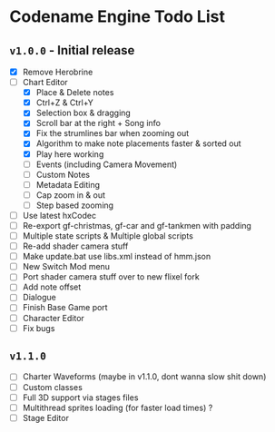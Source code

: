 # Codename Engine Todo List

## `v1.0.0` - Initial release

- [x] Remove Herobrine
- [ ] Chart Editor
	- [x] Place & Delete notes
	- [x] Ctrl+Z & Ctrl+Y
	- [x] Selection box & dragging
	- [x] Scroll bar at the right + Song info
	- [x] Fix the strumlines bar when zooming out
	- [x] Algorithm to make note placements faster & sorted out
	- [x] Play here working
	- [ ] Events (including Camera Movement)
	- [ ] Custom Notes
	- [ ] Metadata Editing
	- [ ] Cap zoom in & out
	- [ ] Step based zooming
- [ ] Use latest hxCodec
- [ ] Re-export gf-christmas, gf-car and gf-tankmen with padding
- [ ] Multiple state scripts & Multiple global scripts
- [ ] Re-add shader camera stuff
- [ ] Make update.bat use libs.xml instead of hmm.json
- [ ] New Switch Mod menu
- [ ] Port shader camera stuff over to new flixel fork
- [ ] Add note offset
- [ ] Dialogue
- [ ] Finish Base Game port
- [ ] Character Editor
- [ ] Fix bugs

## `v1.1.0`
- [ ] Charter Waveforms (maybe in v1.1.0, dont wanna slow shit down)
- [ ] Custom classes
- [ ] Full 3D support via stages files
- [ ] Multithread sprites loading (for faster load times) ?
- [ ] Stage Editor